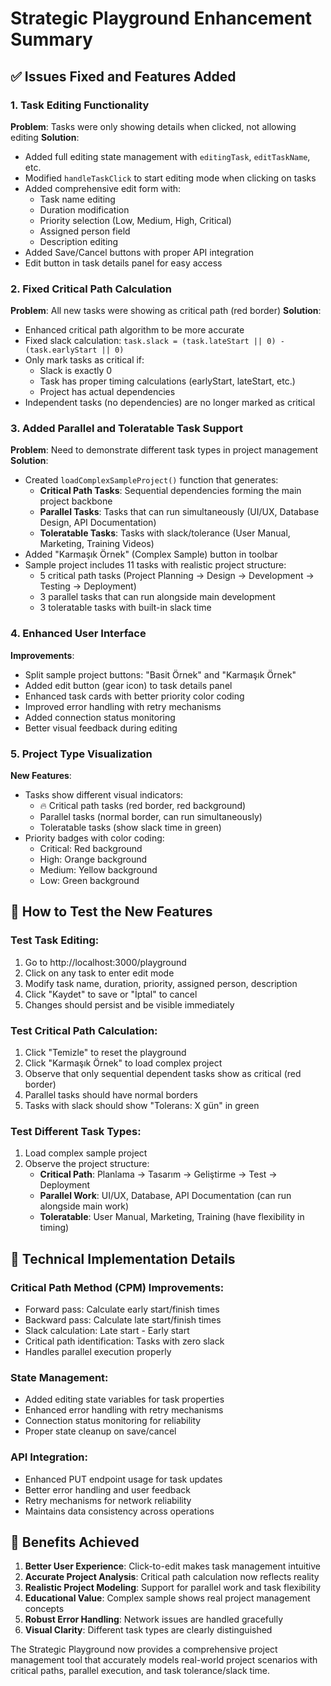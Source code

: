 # Strategic Playground Enhancement Summary

## ✅ Issues Fixed and Features Added

### 1. Task Editing Functionality

**Problem**: Tasks were only showing details when clicked, not allowing editing
**Solution**:

- Added full editing state management with `editingTask`, `editTaskName`, etc.
- Modified `handleTaskClick` to start editing mode when clicking on tasks
- Added comprehensive edit form with:
  - Task name editing
  - Duration modification
  - Priority selection (Low, Medium, High, Critical)
  - Assigned person field
  - Description editing
- Added Save/Cancel buttons with proper API integration
- Edit button in task details panel for easy access

### 2. Fixed Critical Path Calculation

**Problem**: All new tasks were showing as critical path (red border)
**Solution**:

- Enhanced critical path algorithm to be more accurate
- Fixed slack calculation: `task.slack = (task.lateStart || 0) - (task.earlyStart || 0)`
- Only mark tasks as critical if:
  - Slack is exactly 0
  - Task has proper timing calculations (earlyStart, lateStart, etc.)
  - Project has actual dependencies
- Independent tasks (no dependencies) are no longer marked as critical

### 3. Added Parallel and Toleratable Task Support

**Problem**: Need to demonstrate different task types in project management
**Solution**:

- Created `loadComplexSampleProject()` function that generates:
  - **Critical Path Tasks**: Sequential dependencies forming the main project backbone
  - **Parallel Tasks**: Tasks that can run simultaneously (UI/UX, Database Design, API Documentation)
  - **Toleratable Tasks**: Tasks with slack/tolerance (User Manual, Marketing, Training Videos)
- Added "Karmaşık Örnek" (Complex Sample) button in toolbar
- Sample project includes 11 tasks with realistic project structure:
  - 5 critical path tasks (Project Planning → Design → Development → Testing → Deployment)
  - 3 parallel tasks that can run alongside main development
  - 3 toleratable tasks with built-in slack time

### 4. Enhanced User Interface

**Improvements**:

- Split sample project buttons: "Basit Örnek" and "Karmaşık Örnek"
- Added edit button (gear icon) to task details panel
- Enhanced task cards with better priority color coding
- Improved error handling with retry mechanisms
- Added connection status monitoring
- Better visual feedback during editing

### 5. Project Type Visualization

**New Features**:

- Tasks show different visual indicators:
  - 🔥 Critical path tasks (red border, red background)
  - Parallel tasks (normal border, can run simultaneously)
  - Toleratable tasks (show slack time in green)
- Priority badges with color coding:
  - Critical: Red background
  - High: Orange background
  - Medium: Yellow background
  - Low: Green background

## 🎯 How to Test the New Features

### Test Task Editing:

1. Go to http://localhost:3000/playground
2. Click on any task to enter edit mode
3. Modify task name, duration, priority, assigned person, description
4. Click "Kaydet" to save or "İptal" to cancel
5. Changes should persist and be visible immediately

### Test Critical Path Calculation:

1. Click "Temizle" to reset the playground
2. Click "Karmaşık Örnek" to load complex project
3. Observe that only sequential dependent tasks show as critical (red border)
4. Parallel tasks should have normal borders
5. Tasks with slack should show "Tolerans: X gün" in green

### Test Different Task Types:

1. Load complex sample project
2. Observe the project structure:
   - **Critical Path**: Planlama → Tasarım → Geliştirme → Test → Deployment
   - **Parallel Work**: UI/UX, Database, API Documentation (can run alongside main work)
   - **Toleratable**: User Manual, Marketing, Training (have flexibility in timing)

## 🔧 Technical Implementation Details

### Critical Path Method (CPM) Improvements:

- Forward pass: Calculate early start/finish times
- Backward pass: Calculate late start/finish times
- Slack calculation: Late start - Early start
- Critical path identification: Tasks with zero slack
- Handles parallel execution properly

### State Management:

- Added editing state variables for task properties
- Enhanced error handling with retry mechanisms
- Connection status monitoring for reliability
- Proper state cleanup on save/cancel

### API Integration:

- Enhanced PUT endpoint usage for task updates
- Better error handling and user feedback
- Retry mechanisms for network reliability
- Maintains data consistency across operations

## 🚀 Benefits Achieved

1. **Better User Experience**: Click-to-edit makes task management intuitive
2. **Accurate Project Analysis**: Critical path calculation now reflects reality
3. **Realistic Project Modeling**: Support for parallel work and task flexibility
4. **Educational Value**: Complex sample shows real project management concepts
5. **Robust Error Handling**: Network issues are handled gracefully
6. **Visual Clarity**: Different task types are clearly distinguished

The Strategic Playground now provides a comprehensive project management tool that accurately models real-world project scenarios with critical paths, parallel execution, and task tolerance/slack time.
